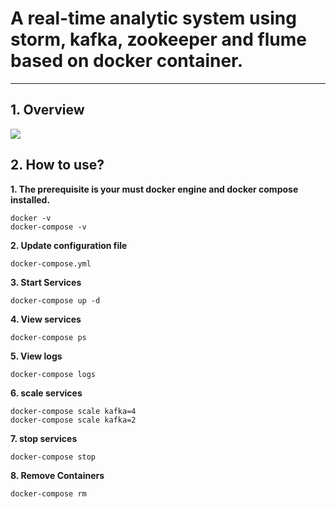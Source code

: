 # A real-time analytic system using storm, kafka, zookeeper and flume based on docker container.
----------

## 1. Overview ##
[![][ButlerImage]][website] 

## 2. How to use?  ##

**1. The prerequisite is your must docker engine and docker compose installed.**
	
	docker -v
	docker-compose -v
**2. Update configuration file**
   
	docker-compose.yml

**3. Start Services**
   
	docker-compose up -d

**4. View services**
   
	docker-compose ps

**5. View logs**
   
	docker-compose logs

**6. scale services**
   
	docker-compose scale kafka=4
   	docker-compose scale kafka=2

**7. stop services**
   
	docker-compose stop

**8. Remove Containers**
   
	docker-compose rm





[ButlerImage]: https://github.com/weixuan2008/storm-kafka-zookeeper-flume/blob/master/storm-kafka-zookeeper-flume-master/arch.png
[website]: https://github.com/weixuan2008/storm-kafka-zookeeper-flume
